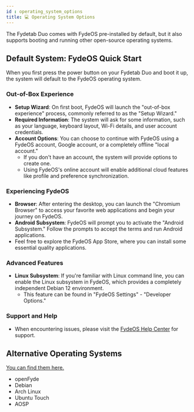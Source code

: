```yaml
---
id : operating_system_options
title: 💻 Operating System Options
---
```


The Fydetab Duo comes with FydeOS pre-installed by default, but it also supports booting and running other open-source operating systems.

## Default System: FydeOS Quick Start
When you first press the power button on your Fydetab Duo and boot it up, the system will default to the FydeOS operating system.

### Out-of-Box Experience

- **Setup Wizard**: On first boot, FydeOS will launch the "out-of-box experience" process, commonly referred to as the "Setup Wizard."
- **Required Information**: The system will ask for some information, such as your language, keyboard layout, Wi-Fi details, and user account credentials.
- **Account Options**: You can choose to continue with FydeOS using a FydeOS account, Google account, or a completely offline "local account."
    - If you don't have an account, the system will provide options to create one.
    - Using FydeOS's online account will enable additional cloud features like profile and preference synchronization.

### Experiencing FydeOS

- **Browser**: After entering the desktop, you can launch the "Chromium Browser" to access your favorite web applications and begin your journey on FydeOS.
- **Android Subsystem**: FydeOS will prompt you to activate the "Android Subsystem." Follow the prompts to accept the terms and run Android applications.
- Feel free to explore the FydeOS App Store, where you can install some essential quality applications.

### Advanced Features

- **Linux Subsystem**: If you're familiar with Linux command line, you can enable the Linux subsystem in FydeOS, which provides a completely independent Debian 12 environment.
    - This feature can be found in "FydeOS Settings" - "Developer Options."

### Support and Help

- When encountering issues, please visit the [FydeOS Help Center](https://fydeos.com/help/) for support.



## Alternative Operating Systems
[You can find them here.](/category/-Available-OS)
- openFyde
- Debian
- Arch Linux
- Ubuntu Touch
- AOSP